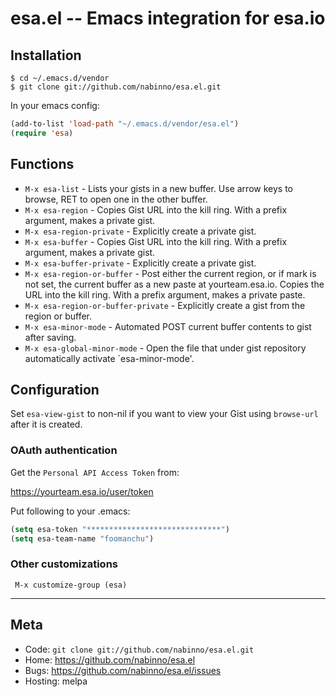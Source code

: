 # esa.el -- Emacs integration for esa.io
## Installation

    $ cd ~/.emacs.d/vendor
    $ git clone git://github.com/nabinno/esa.el.git

In your emacs config:

```lisp
(add-to-list 'load-path "~/.emacs.d/vendor/esa.el")
(require 'esa)
```

## Functions

- `M-x esa-list` - Lists your gists in a new buffer. Use arrow keys to
  browse, RET to open one in the other buffer.
- `M-x esa-region` - Copies Gist URL into the kill ring.  With a prefix
  argument, makes a private gist.
- `M-x esa-region-private` - Explicitly create a private gist.
- `M-x esa-buffer` - Copies Gist URL into the kill ring.  With a
  prefix argument, makes a private gist.
- `M-x esa-buffer-private` - Explicitly create a private gist.
- `M-x esa-region-or-buffer` - Post either the current region, or if
  mark is not set, the current buffer as a new paste at
  yourteam.esa.io.  Copies the URL into the kill ring.  With a prefix
  argument, makes a private paste.
- `M-x esa-region-or-buffer-private` - Explicitly create a gist from the
  region or buffer.
- `M-x esa-minor-mode` - Automated POST current buffer contents to
  gist after saving.
- `M-x esa-global-minor-mode` - Open the file that under gist
  repository automatically activate `esa-minor-mode'.

## Configuration

Set `esa-view-gist` to non-nil if you want to view your Gist using
`browse-url` after it is created.

### OAuth authentication

Get the `Personal API Access Token` from:

https://yourteam.esa.io/user/token

Put following to your .emacs:

```lisp
(setq esa-token "******************************")
(setq esa-team-name "foomanchu")
```

### Other customizations

     M-x customize-group (esa)

---

## Meta

* Code: `git clone git://github.com/nabinno/esa.el.git`
* Home: <https://github.com/nabinno/esa.el>
* Bugs: <https://github.com/nabinno/esa.el/issues>
* Hosting: melpa
